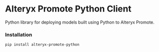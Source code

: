 # Alteryx Promote Python Client
Python library for deploying models built using Python to Alteryx Promote.

### Installation
```
pip install alteryx-promote-python
```